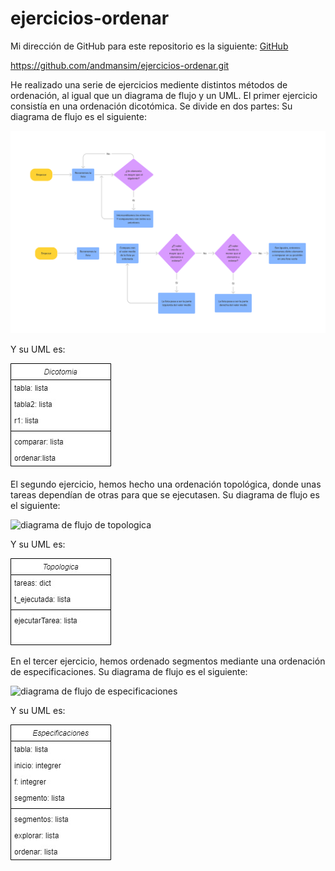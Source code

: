 # ejercicios-ordenar
Mi dirección de GitHub para este repositorio es la siguiente: [GitHub](https://github.com/andmansim/ejercicios-ordenar.git)

https://github.com/andmansim/ejercicios-ordenar.git

He realizado una serie de ejercicios mediente distintos métodos de ordenación, al igual que un diagrama de flujo y un UML.
El primer ejercicio consistía en una ordenación dicotómica. Se divide en dos partes:
Su diagrama de flujo es el siguiente:

![diagrama de flujo de dicotomia](/Dicotomia.jpg)

Y su UML es:

![diagrama UML de dicotomia](/dicotomia/UMLdicotomia.jpg)


El segundo ejercicio, hemos hecho una ordenación topológica, donde unas tareas dependían de otras para que se ejecutasen.
Su diagrama de flujo es el siguiente:

![diagrama de flujo de topologica](/)

Y su UML es:

![diagrama uml de topologica](/topologica/UMLtopologica.jpg)

En el tercer ejercicio, hemos ordenado segmentos mediante una ordenación de especificaciones.
Su diagrama de flujo es el siguiente:

![diagrama de flujo de especificaciones](/)

Y su UML es:

![diagrama uml de especificaciones](/especificaciones/UMLespecificaciones.jpg)

